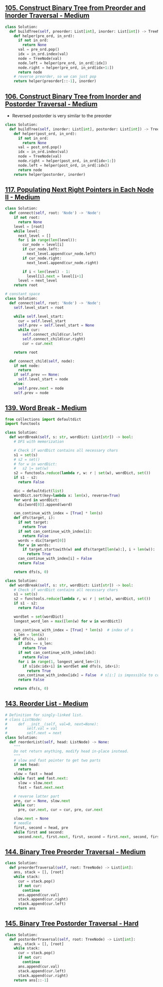 ## [105. Construct Binary Tree from Preorder and Inorder Traversal - Medium](https://leetcode.com/problems/construct-binary-tree-from-preorder-and-inorder-traversal/)

```python
class Solution:
  def buildTree(self, preorder: List[int], inorder: List[int]) -> TreeNode:
    def helper(pre_ord, in_ord):
      if not in_ord:
        return None
      val = pre_ord.pop()
      idx = in_ord.index(val)
      node = TreeNode(val)
      node.left = helper(pre_ord, in_ord[:idx])
      node.right = helper(pre_ord, in_ord[idx+1:])
      return node
    # reverse preorder, so we can just pop
    return helper(preorder[::-1], inorder)
```

## [106. Construct Binary Tree from Inorder and Postorder Traversal - Medium](https://leetcode.com/problems/construct-binary-tree-from-inorder-and-postorder-traversal/)

- Reversed postorder is very similar to the preorder

```python
class Solution:
  def buildTree(self, inorder: List[int], postorder: List[int]) -> TreeNode:
    def helper(post_ord, in_ord):
      if not in_ord:
        return None
      val = post_ord.pop()
      idx = in_ord.index(val)
      node = TreeNode(val)
      node.right = helper(post_ord, in_ord[idx+1:])
      node.left = helper(post_ord, in_ord[:idx])
      return node
    return helper(postorder, inorder)
```

## [117. Populating Next Right Pointers in Each Node II - Medium](https://leetcode.com/problems/populating-next-right-pointers-in-each-node-ii/)

```python
class Solution:
  def connect(self, root: 'Node') -> 'Node':
    if not root:
      return None
    level = [root]
    while level:
      next_level = []
      for i in range(len(level)):
        cur_node = level[i]
        if cur_node.left:
          next_level.append(cur_node.left)
        if cur_node.right:
          next_level.append(cur_node.right)

        if i < len(level) - 1:
          level[i].next = level[i+1]
      level = next_level
    return root
```

```python
# constant space
class Solution:
  def connect(self, root: 'Node') -> 'Node':
    self.level_start = root

    while self.level_start:
      cur = self.level_start
      self.prev = self.level_start = None
      while cur:
        self.connect_child(cur.left)
        self.connect_child(cur.right)
        cur = cur.next

    return root

  def connect_child(self, node):
    if not node:
      return
    if self.prev == None:
      self.level_start = node
    else:
      self.prev.next = node
    self.prev = node
```

## [139. Word Break - Medium](https://leetcode.com/problems/word-break/)

```python
from collections import defaultdict
import functools

class Solution:
  def wordBreak(self, s: str, wordDict: List[str]) -> bool:
    # DFS with memorization

    # Check if wordDict contains all necessary chars
    s1 = set(s)
    # s2 = set()
    # for w in wordDict:
    #   s2 |= set(w)
    s2 = functools.reduce(lambda r, w: r | set(w), wordDict, set())
    if s1 - s2:
      return False

    dic = defaultdict(list)
    wordDict.sort(key=lambda x: len(x), reverse=True)
    for word in wordDict:
      dic[word[0]].append(word)

    can_continue_with_index = [True] * len(s)
    def dfs(target, i):
      if not target:
        return True
      if not can_continue_with_index[i]:
        return False
      words = dic[target[0]]
      for w in words:
        if target.startswith(w) and dfs(target[len(w):], i + len(w)):
          return True
      can_continue_with_index[i] = False
      return False

    return dfs(s, 0)
```


```python
class Solution:
  def wordBreak(self, s: str, wordDict: List[str]) -> bool:
    # Check if wordDict contains all necessary chars
    s1 = set(s)
    s2 = functools.reduce(lambda r, w: r | set(w), wordDict, set())
    if s1 - s2:
      return False

    wordSet = set(wordDict)
    longest_word_len = max([len(w) for w in wordDict])

    can_continue_with_index = [True] * len(s)  # index of s
    s_len = len(s)
    def dfs(s, idx):
      if idx == s_len:
        return True
      if not can_continue_with_index[idx]:
        return False
      for i in range(1, longest_word_len+1):
        if s[idx:idx+i] in wordSet and dfs(s, idx+i):
          return True
      can_continue_with_index[idx] = False  # s[i:] is impossible to construct
      return False

    return dfs(s, 0)
```

## [143. Reorder List - Medium](https://leetcode.com/problems/reorder-list/)

```python
# Definition for singly-linked list.
# class ListNode:
#     def __init__(self, val=0, next=None):
#         self.val = val
#         self.next = next
class Solution:
  def reorderList(self, head: ListNode) -> None:
    """
    Do not return anything, modify head in-place instead.
    """
    # slow and fast pointer to get two parts
    if not head:
      return
    slow = fast = head
    while fast and fast.next:
      slow = slow.next
      fast = fast.next.next

    # reverse latter part
    pre, cur = None, slow.next
    while cur:
      pre, cur.next, cur = cur, pre, cur.next

    slow.next = None
    # needle
    first, second = head, pre
    while first and second:
      second.next, first.next, first, second = first.next, second, first.next, second.next
```

## [144. Binary Tree Preorder Traversal - Medium](https://leetcode.com/problems/binary-tree-preorder-traversal/)

```python
class Solution:
  def preorderTraversal(self, root: TreeNode) -> List[int]:
    ans, stack = [], [root]
    while stack:
      cur = stack.pop()
      if not cur:
        continue
      ans.append(cur.val)
      stack.append(cur.right)
      stack.append(cur.left)
    return ans
```

## [145. Binary Tree Postorder Traversal - Hard](https://leetcode.com/problems/binary-tree-postorder-traversal/)

```python
class Solution:
  def postorderTraversal(self, root: TreeNode) -> List[int]:
    ans, stack = [], [root]
    while stack:
      cur = stack.pop()
      if not cur:
        continue
      ans.append(cur.val)
      stack.append(cur.left)
      stack.append(cur.right)
    return ans[::-1]
```